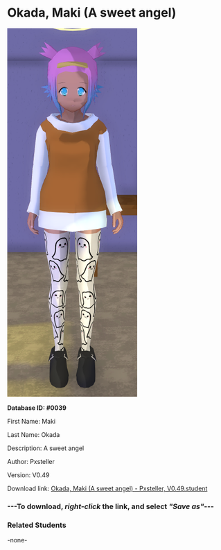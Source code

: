 # Okada, Maki (A sweet angel)

<img src="../../Files/Images/Okada, Maki (A sweet angel).png" title="Okada, Maki (A sweet angel) - Pxsteller, V0.49">

**Database ID: #0039**

First Name: Maki

Last Name: Okada

Description: A sweet angel

Author: Pxsteller

Version: V0.49

Download link: <a href="https://raw.githubusercontent.com/Arbiter1223/Daigaku-Gurashi-Custom-Students/master/Files/Student%20Files/Okada%2C%20Maki%20(A%20sweet%20angel)%20-%20Pxsteller%2C%20V0.49.student">Okada, Maki (A sweet angel) - Pxsteller, V0.49.student</a>

### ---**To download, _right-click_ the link, and select _"Save as"_**---

### Related Students

-none-
